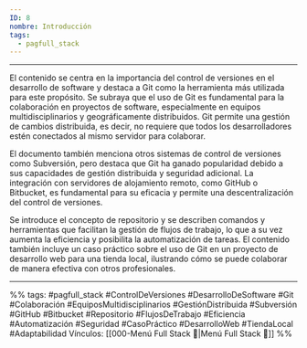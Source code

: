 ```yaml
---
ID: 8
nombre: Introducción
tags:
  - pagfull_stack
---
```

___
El contenido se centra en la importancia del control de versiones en el desarrollo de software y destaca a Git como la herramienta más utilizada para este propósito. Se subraya que el uso de Git es fundamental para la colaboración en proyectos de software, especialmente en equipos multidisciplinarios y geográficamente distribuidos. Git permite una gestión de cambios distribuida, es decir, no requiere que todos los desarrolladores estén conectados al mismo servidor para colaborar.

El documento también menciona otros sistemas de control de versiones como Subversión, pero destaca que Git ha ganado popularidad debido a sus capacidades de gestión distribuida y seguridad adicional. La integración con servidores de alojamiento remoto, como GitHub o Bitbucket, es fundamental para su eficacia y permite una descentralización del control de versiones.

Se introduce el concepto de repositorio y se describen comandos y herramientas que facilitan la gestión de flujos de trabajo, lo que a su vez aumenta la eficiencia y posibilita la automatización de tareas. El contenido también incluye un caso práctico sobre el uso de Git en un proyecto de desarrollo web para una tienda local, ilustrando cómo se puede colaborar de manera efectiva con otros profesionales.

___
%%
tags: #pagfull_stack #ControlDeVersiones #DesarrolloDeSoftware #Git #Colaboración #EquiposMultidisciplinarios #GestiónDistribuida #Subversión #GitHub #Bitbucket #Repositorio #FlujosDeTrabajo #Eficiencia #Automatización #Seguridad #CasoPráctico #DesarrolloWeb #TiendaLocal #Adaptabilidad
Vínculos:  [[000-Menú Full Stack 📃|Menú Full Stack 📃]]
%%